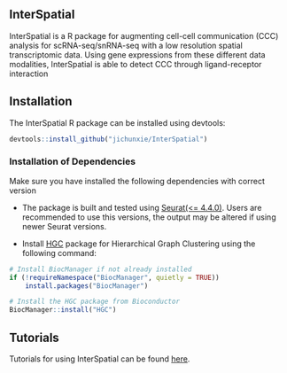 ## InterSpatial

InterSpatial is a R package for augmenting cell-cell communication (CCC) analysis for scRNA-seq/snRNA-seq with a low resolution spatial transcriptomic data. Using gene expressions from these different data modalities, InterSpatial is able to detect CCC through ligand-receptor interaction



## Installation

The InterSpatial R package can be installed using devtools:

```r
devtools::install_github("jichunxie/InterSpatial")

```
### Installation of Dependencies

Make sure you have installed the following dependencies with correct version

- The package is built and tested using [Seurat(<= 4.4.0)](https://satijalab.org/seurat/). Users are recommended to use this versions, the output may be altered if using newer Seurat versions.

- Install [HGC](https://www.bioconductor.org/packages/devel/bioc/html/HGC.html) package for Hierarchical Graph Clustering using the following command:

```r
# Install BiocManager if not already installed
if (!requireNamespace("BiocManager", quietly = TRUE))
    install.packages("BiocManager")

# Install the HGC package from Bioconductor
BiocManager::install("HGC")
```

## Tutorials

Tutorials for using InterSpatial can be found [here](https://htmlpreview.github.io/?https://github.com/tuhin-majumder/InterSpatial/blob/main/vignettes/interspatial_tutorial.html).
